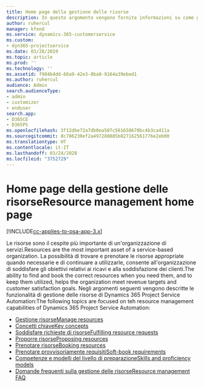 ```yaml
---
title: Home page della gestione delle risorse
description: In questo argomento vengono fornite informazioni su come gestire le risorse.
author: ruhercul
manager: kfend
ms.service: dynamics-365-customerservice
ms.custom:
- dyn365-projectservice
ms.date: 03/28/2019
ms.topic: article
ms.prod: ''
ms.technology: ''
ms.assetid: f984b4dd-66a9-42e3-8ba0-9164a39ebed1
ms.author: ruhercul
audience: Admin
search.audienceType:
- admin
- customizer
- enduser
search.app:
- D365CE
- D365PS
ms.openlocfilehash: 3f12dbe72a7db0ea507c561658670bc4b3ca411a
ms.sourcegitcommit: 8c786230ef2a497280885b827162561776e2eb00
ms.translationtype: HT
ms.contentlocale: it-IT
ms.lasthandoff: 03/24/2020
ms.locfileid: "3752729"
---
```

# <a name="resource-management-home-page"></a><span data-ttu-id="9e62a-103">Home page della gestione delle risorse</span><span class="sxs-lookup"><span data-stu-id="9e62a-103">Resource management home page</span></span>

[!INCLUDE[cc-applies-to-psa-app-3.x](../includes/cc-applies-to-psa-app-3x.md)]

<span data-ttu-id="9e62a-104">Le risorse sono il cespite più importante di un'organizzazione di servizi.</span><span class="sxs-lookup"><span data-stu-id="9e62a-104">Resources are the most important asset of a service-based organization.</span></span> <span data-ttu-id="9e62a-105">La possibilità di trovare e prenotare le risorse appropriate quando necessarie e di continuare a utilizzarle, consente all'organizzazione di soddisfare gli obiettivi relativi ai ricavi e alla soddisfazione dei clienti.</span><span class="sxs-lookup"><span data-stu-id="9e62a-105">The ability to find and book the correct resources when you need them, and to keep them utilized, helps the organization meet revenue targets and customer satisfaction goals.</span></span> <span data-ttu-id="9e62a-106">Negli argomenti seguenti vengono descritte le funzionalità di gestione delle risorse di Dynamics 365 Project Service Automation:</span><span class="sxs-lookup"><span data-stu-id="9e62a-106">The following topics are focused on teh resource management capabilities of Dynamics 365 Project Service Automation:</span></span>

- [<span data-ttu-id="9e62a-107">Gestione risorse</span><span class="sxs-lookup"><span data-stu-id="9e62a-107">Manage resources</span></span>](manage-resources.md)
- [<span data-ttu-id="9e62a-108">Concetti chiave</span><span class="sxs-lookup"><span data-stu-id="9e62a-108">Key concepts</span></span>](reports-key-concepts.md)
- [<span data-ttu-id="9e62a-109">Soddisfare richieste di risorse</span><span class="sxs-lookup"><span data-stu-id="9e62a-109">Fulfilling resource requests</span></span>](resource-management-fulfill-requests.md)
- [<span data-ttu-id="9e62a-110">Proporre risorse</span><span class="sxs-lookup"><span data-stu-id="9e62a-110">Proposing resources</span></span>](resource-management-propose-resources.md)
- [<span data-ttu-id="9e62a-111">Prenotare risorse</span><span class="sxs-lookup"><span data-stu-id="9e62a-111">Booking resources</span></span>](resource-management-book-resources-scheduleboard.md)
- [<span data-ttu-id="9e62a-112">Prenotare provvisoriamente requisiti</span><span class="sxs-lookup"><span data-stu-id="9e62a-112">Soft-book requirements</span></span>](resource-management-softbook-requirements.md)
- [<span data-ttu-id="9e62a-113">Competenze e modelli del livello di preparazione</span><span class="sxs-lookup"><span data-stu-id="9e62a-113">Skills and proficiency models</span></span>](resource-management-skills-proficiency.md)
- [<span data-ttu-id="9e62a-114">Domande frequenti sulla gestione delle risorse</span><span class="sxs-lookup"><span data-stu-id="9e62a-114">Resource management FAQ</span></span>](resource-management-faq.md)
